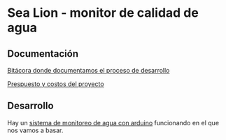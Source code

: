 # Sea Lion - monitor de calidad de agua

## Documentación

[Bitácora donde documentamos el proceso de desarrollo](bitacora.md)

[Prespuesto y costos del proyecto](presupuesto.md)

## Desarrollo

Hay un [sistema de monitoreo de agua con arduino](http://www.instructables.com/id/Water-Quality-Monitoring-and-Notification-System-U) funcionando en el que nos vamos a basar.


